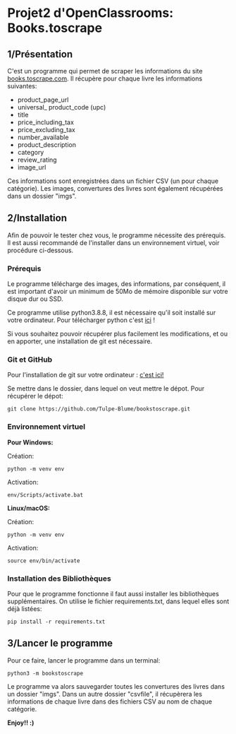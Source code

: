 # Projet2 d'OpenClassrooms: Books.toscrape

## 1/Présentation

C'est un programme qui permet de scraper les informations du site [books.toscrape.com](http://books.toscrape.com/). Il récupère pour chaque livre les informations suivantes:
- product_page_url
- universal_ product_code (upc)
- title
- price_including_tax
- price_excluding_tax
- number_available
- product_description
- category
- review_rating
- image_url

Ces informations sont enregistrées dans un fichier CSV (un pour chaque catégorie). Les images, convertures des livres sont également récupérées dans un dossier "imgs". 

## 2/Installation

Afin de pouvoir le tester chez vous, le programme nécessite des prérequis. Il est aussi recommandé de l'installer dans un environnement virtuel, voir procédure ci-dessous.

### Prérequis

Le programme télécharge des images, des informations, par conséquent, il est important d'avoir un minimum de 50Mo de mémoire disponible sur votre disque dur ou SSD.

Ce programme utilise python3.8.8, il est nécessaire qu'il soit installé sur votre ordinateur. Pour télécharger python c'est [ici](https://www.python.org/downloads/) !

Si vous souhaitez pouvoir récupérer plus facilement les modifications, et ou en apporter, une installation de git est nécessaire.

### Git et GitHub

Pour l'installation de git sur votre ordinateur : [c'est ici!](https://git-scm.com/book/fr/v2/D%C3%A9marrage-rapide-Installation-de-Git)

Se mettre dans le dossier, dans lequel on veut mettre le dépot. Pour récupérer le dépot:

	git clone https://github.com/Tulpe-Blume/bookstoscrape.git

### Environnement virtuel

**Pour Windows:**

Création:
	
	python -m venv env
Activation:
	
	env/Scripts/activate.bat
	
**Linux/macOS:**

Création:
	
	python -m venv env
Activation:
	
	source env/bin/activate

### Installation des Bibliothèques

Pour que le programme fonctionne il faut aussi installer les bibliothèques supplémentaires. On utilise le fichier requirements.txt, dans lequel elles sont déjà listées:
	
	pip install -r requirements.txt

## 3/Lancer le programme

Pour ce faire, lancer le programme dans un terminal: 

	python3 -m bookstoscrape
	
Le programme va alors sauvegarder toutes les convertures des livres dans un dossier "imgs". Dans un autre dossier "csvfile", il récupèrera les informations de chaque livre dans des fichiers CSV au nom de chaque catégorie.


**Enjoy!! :)**
	



